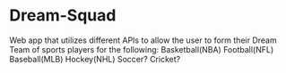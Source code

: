 # Dream-Squad

Web app that utilizes different APIs to allow the user to form their Dream Team of sports players for the following:
Basketball(NBA)
Football(NFL)
Baseball(MLB)
Hockey(NHL)
Soccer?
Cricket?
